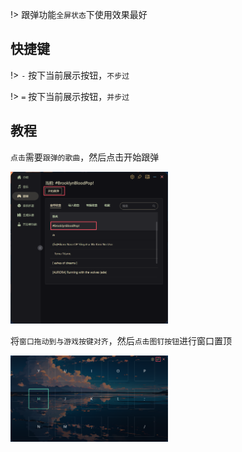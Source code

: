 !> 跟弹功能`全屏状态`下使用效果最好
## 快捷键
!> `-` 按下当前展示按钮，`不步过`

!> `=` 按下当前展示按钮，`并步过`
## 教程
`点击`需要`跟弹的歌曲`，然后点击开始跟弹

<img src="/images/music_tutorial_1.png" alt="alt text" style="width:50%;height:50%;">

将`窗口拖动到与游戏按键对齐`，然后`点击图钉按钮`进行窗口置顶

<img src="/images/music_tutorial_2.png" alt="alt text" style="width:50%;height:50%;">